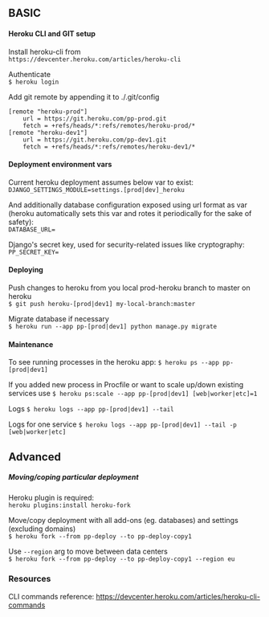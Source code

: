 ## BASIC

#### Heroku CLI and GIT setup 

Install heroku-cli from  
`https://devcenter.heroku.com/articles/heroku-cli`

Authenticate  
`$ heroku login`

Add git remote by appending it to ./.git/config  
```
[remote "heroku-prod"]
    url = https://git.heroku.com/pp-prod.git
    fetch = +refs/heads/*:refs/remotes/heroku-prod/*
[remote "heroku-dev1"]
    url = https://git.heroku.com/pp-dev1.git
    fetch = +refs/heads/*:refs/remotes/heroku-dev1/*
```

#### Deployment environment vars

Current heroku deployment assumes below var to exist:  
`DJANGO_SETTINGS_MODULE=settings.[prod|dev]_heroku`

And additionally database configuration exposed using url format as var (heroku automatically sets this var and rotes it periodically for the sake of safety):  
`DATABASE_URL=`

Django's secret key, used for security-related issues like cryptography:     
`PP_SECRET_KEY=`


#### Deploying

Push changes to heroku from you local prod-heroku branch to master on heroku  
`$ git push heroku-[prod|dev1] my-local-branch:master`

Migrate database if necessary  
`$ heroku run --app pp-[prod|dev1] python manage.py migrate`

#### Maintenance 

To see running processes in the heroku app:
`$ heroku ps --app pp-[prod|dev1]`

If you added new process in Procfile or want to scale up/down existing services use
`$ heroku ps:scale --app pp-[prod|dev1] [web|worker|etc]=1`

Logs
`$ heroku logs --app pp-[prod|dev1] --tail`

Logs for one service
`$ heroku logs --app pp-[prod|dev1] --tail -p [web|worker|etc]`

## Advanced

##### Moving/coping particular deployment 

Heroku plugin is required:  
`heroku plugins:install heroku-fork` 


Move/copy deployment with all add-ons (eg. databases) and settings (excluding domains)  
`$ heroku fork --from pp-deploy --to pp-deploy-copy1`


Use `--region` arg to move between data centers  
`$ heroku fork --from pp-deploy --to pp-deploy-copy1 --region eu`


### Resources

CLI commands reference: https://devcenter.heroku.com/articles/heroku-cli-commands